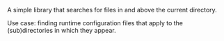 A simple library that searches for files in and above the current directory.

Use case: finding runtime configuration files that apply to the (sub)directories in which they appear.
